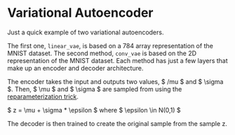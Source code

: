 # Variational Autoencoder

Just a quick example of two variational autoencoders.

The first one, `linear_vae`, is based on a 784 array representation of the MNIST dataset. The second method, `conv_vae` is based on the 2D representation of the MNIST dataset. Each method has just a few layers that make up an encoder and decoder architecture. 

The encoder takes the input and outputs two values, $ /mu $ and $ \sigma $. Then, $ \mu $ and $ \sigma $ are sampled from using the [reparameterization trick](https://arxiv.org/pdf/1312.6114.pdf).

$ z = \mu + \sigma * \epsilon $ where $ \epsilon \in N(0,1) $

The decoder is then trained to create the original sample from the sample z. 





